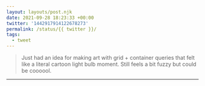 ```yaml
---
layout: layouts/post.njk
date: 2021-09-28 18:23:33 +00:00
twitter: '1442917914122678273'
permalink: /status/{{ twitter }}/
tags: 
  - tweet
---
```


> Just had an idea for making art with grid + container queries that felt like a literal cartoon light bulb moment. Still feels a bit fuzzy but could be coooool.

---
